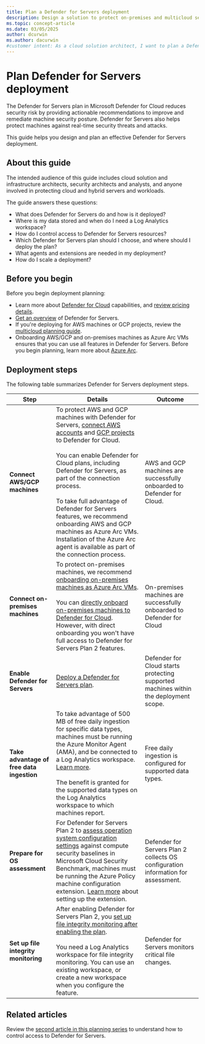 ```yaml
---
title: Plan a Defender for Servers deployment
description: Design a solution to protect on-premises and multicloud servers with Microsoft Defender for Servers.
ms.topic: concept-article
ms.date: 03/05/2025
author: dcurwin
ms.author: dacurwin
#customer intent: As a cloud solution architect, I want to plan a Defender for Servers deployment so that I can protect on-premises and multicloud servers.
---
```


# Plan Defender for Servers deployment

The Defender for Servers plan in Microsoft Defender for Cloud reduces security risk by providing actionable recommendations to improve and remediate machine security posture. Defender for Servers also helps protect machines against real-time security threats and attacks.

This guide helps you design and plan an effective Defender for Servers deployment.

## About this guide

The intended audience of this guide includes cloud solution and infrastructure architects, security architects and analysts, and anyone involved in protecting cloud and hybrid servers and workloads.

The guide answers these questions:

- What does Defender for Servers do and how is it deployed?
- Where is my data stored and when do I need a Log Analytics workspace?
- How do I control access to Defender for Servers resources?
- Which Defender for Servers plan should I choose, and where should I deploy the plan?
- What agents and extensions are needed in my deployment?
- How do I scale a deployment?

## Before you begin

Before you begin deployment planning:

- Learn more about [Defender for Cloud](defender-for-cloud-introduction.md) capabilities, and [review pricing details](https://azure.microsoft.com/pricing/details/defender-for-cloud/).
- [Get an overview](defender-for-servers-overview.md) of Defender for Servers.
- If you're deploying for AWS machines or GCP projects, review the [multicloud planning guide](plan-multicloud-security-get-started.md).
- Onboarding AWS/GCP and on-premises machines as Azure Arc VMs ensures that you can use all features in Defender for Servers. Before you begin planning, learn more about [Azure Arc](/azure/azure-arc/overview).

## Deployment steps

The following table summarizes Defender for Servers deployment steps.

| **Step** | **Details** | **Outcome** |
|--|--|--|
| **Connect AWS/GCP machines** | To protect AWS and GCP machines with Defender for Servers, [connect AWS accounts](quickstart-onboard-aws.md) and [GCP projects](quickstart-onboard-gcp.md) to Defender for Cloud.<br/><br/> You can enable Defender for Cloud plans, including Defender for Servers, as part of the connection process.<br/><br/> To take full advantage of Defender for Servers features, we recommend onboarding AWS and GCP machines as Azure Arc VMs. Installation of the Azure Arc agent is available as part of the connection process. | AWS and GCP machines are successfully onboarded to Defender for Cloud. |
| **Connect on-premises machines** | To protect on-premises machines, we recommend [onboarding on-premises machines as Azure Arc VMs](quickstart-onboard-machines.md).<br/><br/> You can [directly onboard on-premises machines to Defender for Cloud](onboard-machines-with-defender-for-endpoint.md). However, with direct onboarding you won't have full access to Defender for Servers Plan 2 features. | On-premises machines are successfully onboarded to Defender for Cloud |
| **Enable Defender for Servers** | [Deploy a Defender for Servers plan](tutorial-enable-servers-plan.md). | Defender for Cloud starts protecting supported machines within the deployment scope. |
| **Take advantage of free data ingestion** | To take advantage of 500 MB of free daily ingestion for specific data types, machines must be running the Azure Monitor Agent (AMA), and be connected to a Log Analytics workspace. [Learn more](data-ingestion-benefit.md).<br/><br/> The benefit is granted for the supported data types on the Log Analytics workspace to which machines report. | Free daily ingestion is configured for supported data types. |
| **Prepare for OS assessment** | For Defender for Servers Plan 2 to [assess operation system configuration settings](operating-system-misconfiguration.md) against compute security baselines in Microsoft Cloud Security Benchmark, machines must be running the Azure Policy machine configuration extension. [Learn more](security-baseline-guest-configuration.md) about setting up the extension. | Defender for Servers Plan 2 collects OS configuration information for assessment. |
| **Set up file integrity monitoring** | After enabling Defender for Servers Plan 2, you [set up file integrity monitoring after enabling the plan](file-integrity-monitoring-overview.md).<br/><br/> You need a Log Analytics workspace for file integrity monitoring. You can use an existing workspace, or create a new workspace when you configure the feature. | Defender for Servers monitors critical file changes. |

## Related articles

Review the [second article in this planning series](plan-defender-for-servers-roles.md) to understand how to control access to Defender for Servers.
